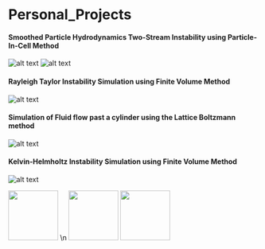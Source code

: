 # Personal_Projects
#### Smoothed Particle Hydrodynamics                                                       Two-Stream Instability using Particle-In-Cell Method
![alt text](https://miro.medium.com/max/320/1*d0RAp8KRyWMwc8A33SS0yw.gif)  ![alt text](https://github.com/piyuSH1501/Personal_Projects/blob/main/TLI.gif)


#### Rayleigh Taylor Instability Simulation using Finite Volume Method
![alt text](https://miro.medium.com/max/300/1*zPAyZlHYo6EKTVInWArozQ.gif)

#### Simulation of Fluid flow past a cylinder using the Lattice Boltzmann method
![alt text](https://miro.medium.com/max/600/1*wqcb10sKNKP_B_ihsfS8Tw.gif)

#### Kelvin-Helmholtz Instability Simulation using Finite Volume Method
![alt text](https://miro.medium.com/max/600/1*uBfucTc3EbDSJZsDwPIVNA.gif)

<p float="left">
  <img src="https://miro.medium.com/max/600/1*uBfucTc3EbDSJZsDwPIVNA.gif" width="100" />
  \n
  <img src="https://miro.medium.com/max/600/1*uBfucTc3EbDSJZsDwPIVNA.gif" width="100" /> 
  <img src="https://miro.medium.com/max/600/1*uBfucTc3EbDSJZsDwPIVNA.gif" width="100" />
</p>


